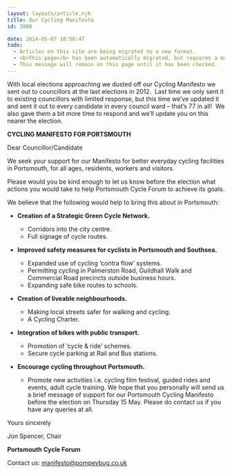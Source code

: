 ```yaml
---
layout: layouts/article.njk
title: Our Cycling Manifesto
id: 3988

date: 2014-05-07 10:50:47
todo:
  - Articles on this site are being migrated to a new format.
  - <b>This page</b> has been automatically migrated, but requires a manual check-&amp;-tune to ensure the format and links all work as expected.
  - This message will remain on this page until it has been checked.
---
```


With local elections approaching we dusted off our Cycling Manifesto we sent out to councillors at the last elections in 2012.  Last time we only sent it to existing councillors with limited response, but this time we’ve updated it and sent it out to every candidate in every council ward – that’s 77 in all!  We also gave them a bit more time to respond and we’ll update you on this nearer the election.


**CYCLING MANIFESTO FOR PORTSMOUTH**

Dear Councillor/Candidate

We seek your support for our Manifesto for better everyday cycling facilities in Portsmouth, for all ages, residents, workers and visitors.

Please would you be kind enough to let us know before the election what actions you would take to help Portsmouth Cycle Forum to achieve its goals.

We believe that the following would help to bring this about in Portsmouth:

*   **Creation of a Strategic Green Cycle Network.**

    *   Corridors into the city centre.
    *   Full signage of cycle routes.

*   **Improved safety measures for cyclists in Portsmouth and Southsea.**

    *   Expanded use of cycling ‘contra flow’ systems.
    *   Permitting cycling in Palmerston Road, Guildhall Walk and Commercial Road precincts outside business hours.
    *   Expanding safe bike routes to schools.

*   **Creation of liveable neighbourhoods.**

    *   Making local streets safer for walking and cycling.
    *   A Cycling Charter.

*   **Integration of bikes with public transport.**

    *   Promotion of ‘cycle &amp; ride’ schemes.
    *   Secure cycle parking at Rail and Bus stations.

*   **Encourage cycling throughout Portsmouth.**

    *   Promote new activities i.e. cycling film festival, guided rides and events, adult cycle training.
We hope that you personally will send us a brief message of support for our Portsmouth Cycling Manifesto before the election on Thursday 15 May. Please do contact us if you have any queries at all.

Yours sincerely

Jon Spencer, Chair

**Portsmouth Cycle Forum**


Contact us: manifesto@pompeybug.co.uk